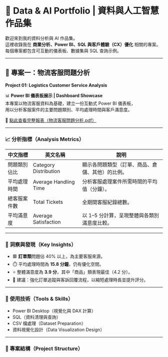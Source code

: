 # 📂 Data & AI Portfolio | 資料與人工智慧作品集

歡迎來到我的資料分析與 AI 作品集。  
這裡收錄我在 **商業分析、Power BI、SQL 與客戶體驗（CX）優化** 相關的專案。  
每個專案都包含可互動的儀表板、數據集與 SQL 查詢示例。

---

## 🧭 專案一：物流客服問題分析  
**Project 01: Logistics Customer Service Analysis**

📊 **Power BI 儀表板展示 | Dashboard Showcase**  
本專案以物流客服資料為基礎，建立一份互動式 Power BI 儀表板，  
用以分析客服案件的主要問題類別、平均處理時間與客戶滿意度。

📎 [點此查看完整報表（物流客服問題分析.pdf）](./物流客服問題分析.pdf)

---

### 📈 分析指標（Analysis Metrics）

| 中文指標 | 英文名稱 | 說明 |
|-----------|------------|------|
| 問題類別佔比 | Category Distribution | 顯示各問題類型（訂單、商品、倉儲、其他）的比例。 |
| 平均處理時間 | Average Handling Time | 分析客服處理案件所需時間的平均值（分鐘）。 |
| 總客服案件數 | Total Tickets | 全期間客服紀錄總數。 |
| 平均滿意度 | Average Satisfaction | 以 1–5 分計算，呈現整體與各類別滿意度比較。 |

---

### 🧠 洞察與發現（Key Insights）

- 🟥 **訂單類**問題佔 40% 以上，為主要客服來源。  
- ⏱️ 平均處理時間為 **15.8 分鐘**，仍有優化空間。  
- ⭐ 整體滿意度為 **3.9 分**，其中「商品」類表現最佳（4.2 分）。  
- 🧩 建議：強化訂單追蹤與客訴回覆流程，以縮短處理時長並提升評分。

---

### 🧰 使用技術（Tools & Skills）

- Power BI Desktop（視覺化與 DAX 計算）
- SQL（資料清理與查詢）
- CSV 檔處理（Dataset Preparation）
- 資料視覺化設計（Data Visualization Design）

---

### 📁 專案結構（Project Structure）


